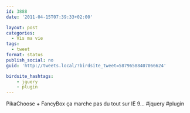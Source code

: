 ```yaml
---
id: 3888
date: '2011-04-15T07:39:33+02:00'

layout: post
categories:
  - Vis ma vie
tags:
  - tweet
format: status
publish_social: no
guid: 'http://tweets.local/?birdsite_tweet=58796588407066624'

birdsite_hashtags:
    - jquery
    - plugin
---
```


PikaChoose + FancyBox ça marche pas du tout sur IE 9… #jquery #plugin